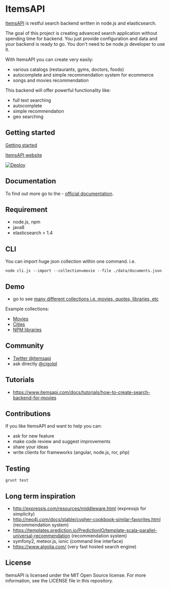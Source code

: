 # ItemsAPI 

<a href="https://www.itemsapi.com" target="_blank">ItemsAPI</a> is restful search backend written in node.js and elasticsearch.

The goal of this project is creating advanced search application without spending time for backend. You just provide configuration and data and your backend is ready to go. You don't need to be node.js developer to use it.

With ItemsAPI you can create very easily:
- various catalogs (restaurants, gyms, doctors, foods)
- autocomplete and simple recommendation system for ecommerce
- songs and movies recommendation

This backend will offer powerful functionality like:
- full text searching
- autocomplete
- simple recommendation
- geo searching

## Getting started
<a href="https://www.itemsapi.com/docs/getting-started" target="_blank">Getting started</a>

<a href="https://www.itemsapi.com" target="_blank">ItemsAPI website</a>

<a href="https://heroku.com/deploy?template=https://github.com/itemsapi/itemsapi"><img src="https://camo.githubusercontent.com/c0824806f5221ebb7d25e559568582dd39dd1170/68747470733a2f2f7777772e6865726f6b7563646e2e636f6d2f6465706c6f792f627574746f6e2e706e67" alt="Deploy" data-canonical-src="https://www.herokucdn.com/deploy/button.png"></a>

## Documentation

To find out more go to the - <a href="https://itemsapi.readme.io" target="_blank">official documentation</a>.

## Requirement
- node.js, npm
- java8
- elasticsearch > 1.4

## CLI
You can import huge json collection within one command. i.e.

`node cli.js --import --collection=movie --file ./data/documents.json`

## Demo
- go to see <a href="http://app.itemsapi.com/" target="_blank">many different collections i.e. movies, quotes, libraries, etc</a> 

Example collections:
- [Movies](http://app.itemsapi.com/documents/name/movie "Movies")
- [Cities](http://app.itemsapi.com/documents/name/city "Cities")
- [NPM libraries](http://app.itemsapi.com/documents/name/npm "NPM libraries")

## Community
- <a href="https://twitter.com/itemsapi" target="_blank">Twitter @itemsapi</a>
- ask directly <a href="https://github.com/cigolpl" target="_blank">@cigolpl</a>


## Tutorials
- https://www.itemsapi.com/docs/tutorials/how-to-create-search-backend-for-movies

## Contributions
If you like ItemsAPI and want to help you can:
- ask for new feature
- make code review and suggest improvements
- share your ideas
- write clients for frameworks (angular, node.js, ror, php)

## Testing
`grunt test`

## Long term inspiration
- http://expressjs.com/resources/middleware.html (expressjs for simplicity)
- http://neo4j.com/docs/stable/cypher-cookbook-similar-favorites.html (recommendation system)
- https://templates.prediction.io/PredictionIO/template-scala-parallel-universal-recommendation (recommendation system)
- symfony2, meteor.js, ionic (command line interface)
- https://www.algolia.com/ (very fast hosted search engine)

## License
ItemsAPI is licensed under the MIT Open Source license. For more information, see the LICENSE file in this repository.

